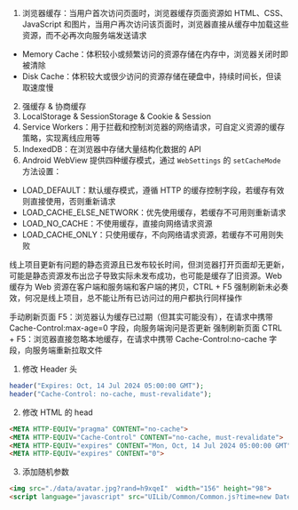 1. 浏览器缓存：当用户首次访问页面时，浏览器缓存页面资源如 HTML、CSS、JavaScript 和图片，当用户再次访问该页面时，浏览器直接从缓存中加载这些资源，而不必再次向服务端发送请求

- Memory Cache：体积较小或频繁访问的资源存储在内存中，浏览器关闭时即被清除
- Disk Cache：体积较大或很少访问的资源存储在硬盘中，持续时间长，但读取速度慢

2. 强缓存 & 协商缓存
3. LocalStorage & SessionStorage & Cookie & Session
5. Service Workers：用于拦截和控制浏览器的网络请求，可自定义资源的缓存策略，实现离线应用等
6. IndexedDB：在浏览器中存储大量结构化数据的 API
7. Android WebView 提供四种缓存模式，通过 `WebSettings` 的 `setCacheMode` 方法设置：

- LOAD_DEFAULT：默认缓存模式，遵循 HTTP 的缓存控制字段，若缓存有效则直接使用，否则重新请求
- LOAD_CACHE_ELSE_NETWORK：优先使用缓存，若缓存不可用则重新请求
- LOAD_NO_CACHE：不使用缓存，直接向网络请求资源
- LOAD_CACHE_ONLY：只使用缓存，不向网络请求资源，若缓存不可用则失败

线上项目更新有问题的静态资源且已发布较长时间，但浏览器打开页面却无更新，可能是静态资源发布出岔子导致实际未发布成功，也可能是缓存了旧资源。Web 缓存为 Web 资源在客户端和服务端和客户端的拷贝，CTRL + F5 强制刷新未必奏效，何况是线上项目，总不能让所有已访问过的用户都执行同样操作

手动刷新页面 F5：浏览器认为缓存已过期（但其实可能没有），在请求中携带 Cache-Control:max-age=0 字段，向服务端询问是否更新
强制刷新页面 CTRL + F5：浏览器直接忽略本地缓存，在请求中携带 Cache-Control:no-cache 字段，向服务端重新拉取文件

1. 修改 Header 头

```php
header("Expires: Oct, 14 Jul 2024 05:00:00 GMT");
header("Cache-Control: no-cache, must-revalidate");
```

2. 修改 HTML 的 head

```html
<META HTTP-EQUIV="pragma" CONTENT="no-cache">
<META HTTP-EQUIV="Cache-Control" CONTENT="no-cache, must-revalidate">
<META HTTP-EQUIV="expires" CONTENT="Mon, Oct, 14 Jul 2024 05:00:00 GMT">
<META HTTP-EQUIV="expires" CONTENT="0">
```

3. 添加随机参数

```html
<img src="./data/avatar.jpg?rand=h9xqeI"  width="156" height="98">
<script language="javascript" src="UILib/Common/Common.js?time=new Date()">
```

